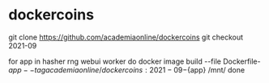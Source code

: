 # dockercoins

git clone https://github.com/academiaonline/dockercoins
git checkout 2021-09

for app in hasher rng webui worker
do
  docker image build --file Dockerfile-${app} --tag academiaonline/dockercoins:2021-09-${app} /mnt/
done

